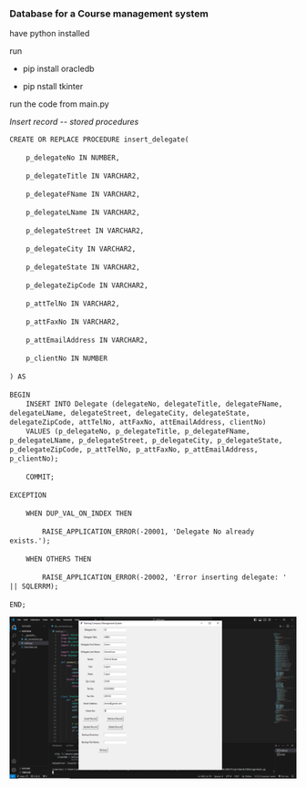 
### Database for a Course management system

 have python installed

 run 
 - pip install oracledb

 - pip nstall tkinter

 run the code from main.py

<i>Insert record -- stored procedures</i>
```
CREATE OR REPLACE PROCEDURE insert_delegate(

    p_delegateNo IN NUMBER,
    
    p_delegateTitle IN VARCHAR2,
    
    p_delegateFName IN VARCHAR2,
    
    p_delegateLName IN VARCHAR2,
    
    p_delegateStreet IN VARCHAR2,
    
    p_delegateCity IN VARCHAR2,
    
    p_delegateState IN VARCHAR2,
    
    p_delegateZipCode IN VARCHAR2,
    
    p_attTelNo IN VARCHAR2,
    
    p_attFaxNo IN VARCHAR2,
    
    p_attEmailAddress IN VARCHAR2,
    
    p_clientNo IN NUMBER

) AS

BEGIN
    INSERT INTO Delegate (delegateNo, delegateTitle, delegateFName, delegateLName, delegateStreet, delegateCity, delegateState, delegateZipCode, attTelNo, attFaxNo, attEmailAddress, clientNo)
    VALUES (p_delegateNo, p_delegateTitle, p_delegateFName, p_delegateLName, p_delegateStreet, p_delegateCity, p_delegateState, p_delegateZipCode, p_attTelNo, p_attFaxNo, p_attEmailAddress, p_clientNo);

    COMMIT;

EXCEPTION
    
    WHEN DUP_VAL_ON_INDEX THEN
    
        RAISE_APPLICATION_ERROR(-20001, 'Delegate No already exists.');
    
    WHEN OTHERS THEN
    
        RAISE_APPLICATION_ERROR(-20002, 'Error inserting delegate: ' || SQLERRM);

END;
```
 
 ![alt text](<Screenshot (27).png>)